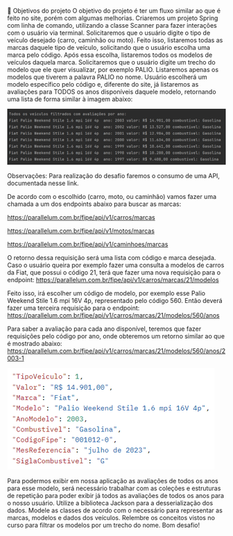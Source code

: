 🔨 Objetivos do projeto
O objetivo do projeto é ter um fluxo similar ao que é feito no site, porém com algumas melhorias.
Criaremos um projeto Spring com linha de comando, utilizando a classe Scanner para fazer interações com o usuário via terminal.
Solicitaremos que o usuário digite o tipo de veículo desejado (carro, caminhão ou moto).
Feito isso, listaremos todas as marcas daquele tipo de veículo, solicitando que o usuário escolha uma marca pelo código.
Após essa escolha, listaremos todos os modelos de veículos daquela marca.
Solicitaremos que o usuário digite um trecho do modelo que ele quer visualizar, por exemplo PALIO.
Listaremos apenas os modelos que tiverem a palavra PALIO no nome.
Usuário escolherá um modelo específico pelo código e, diferente do site, já listaremos as avaliações para TODOS os anos disponíveis daquele modelo, retornando uma lista de forma similar à imagem abaixo:

![img_1.png](img_1.png)

Observações:
Para realização do desafio faremos o consumo de uma API, documentada nesse link.

De acordo com o escolhido (carro, moto, ou caminhão) vamos fazer uma chamada a um dos endpoints abaixo para buscar as marcas:

https://parallelum.com.br/fipe/api/v1/carros/marcas

https://parallelum.com.br/fipe/api/v1/motos/marcas

https://parallelum.com.br/fipe/api/v1/caminhoes/marcas

O retorno dessa requisição será uma lista com código e marca desejada. Caso o usuário queira por exemplo fazer uma consulta a modelos de carros da Fiat, que possui o código 21, terá que fazer uma nova requisição para o endpoint:
https://parallelum.com.br/fipe/api/v1/carros/marcas/21/modelos

Feito isso, irá escolher um código de modelo, por exemplo esse Palio Weekend Stile 1.6 mpi 16V 4p, representado pelo código 560. Então deverá fazer uma terceira requisição para o endpoint:
https://parallelum.com.br/fipe/api/v1/carros/marcas/21/modelos/560/anos

Para saber a avaliação para cada ano disponível, teremos que fazer requisições pelo código por ano, onde obteremos um retorno similar ao que é mostrado abaixo:
https://parallelum.com.br/fipe/api/v1/carros/marcas/21/modelos/560/anos/2003-1

![img.png](img.png)

Para podermos exibir em nossa aplicação as avaliações de todos os anos para esse modelo, será necessário trabalhar com as coleções e estruturas de repetição para poder exibir já todos as avaliações de todos os anos para o nosso usuário.
Utilize a biblioteca Jackson para a desserialização dos dados.
Modele as classes de acordo com o necessário para representar as marcas, modelos e dados dos veículos.
Relembre os conceitos vistos no curso para filtrar os modelos por um trecho do nome.
Bom desafio!